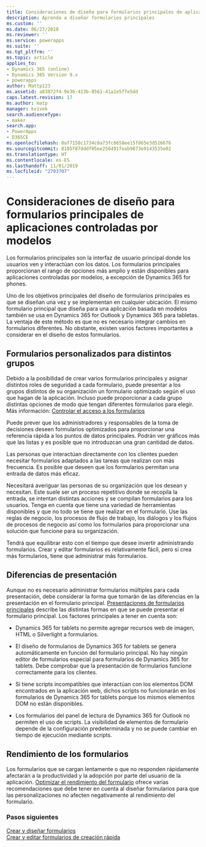 ```yaml
---
title: Consideraciones de diseño para formularios principales de aplicaciones controladas por modelos con PowerApps | MicrosoftDocs
description: Aprenda a diseñar formularios principales
ms.custom: ''
ms.date: 06/27/2018
ms.reviewer: ''
ms.service: powerapps
ms.suite: ''
ms.tgt_pltfrm: ''
ms.topic: article
applies_to:
- Dynamics 365 (online)
- Dynamics 365 Version 9.x
- powerapps
author: Mattp123
ms.assetid: a83872f4-9e36-413b-8561-41a1e5ffe5dd
caps.latest.revision: 17
ms.author: matp
manager: kvivek
search.audienceType:
- maker
search.app:
- PowerApps
- D365CE
ms.openlocfilehash: 0af7158c1734c0a73fc6658ee15f865e3d516676
ms.sourcegitcommit: 8185f87dddf05ee256491feab9873e9143535e02
ms.translationtype: HT
ms.contentlocale: es-ES
ms.lasthandoff: 11/01/2019
ms.locfileid: "2703707"
---
```

# <a name="design-considerations-for-model-driven-app-main-forms"></a>Consideraciones de diseño para formularios principales de aplicaciones controladas por modelos

Los formularios principales son la interfaz de usuario principal donde los usuarios ven y interactúan con los datos. Los formularios principales proporcionan el rango de opciones más amplio y están disponibles para aplicaciones controladas por modelos, a excepción de Dynamics 365 for phones.  
  
 Uno de los objetivos principales del diseño de formularios principales es que se diseñan una vez y se implementan en cualquier ubicación. El mismo formulario principal que diseña para una aplicación basada en modelos también se usa en Dynamics 365 for Outlook y Dynamics 365 para tabletas. La ventaja de este método es que no es necesario integrar cambios en formularios diferentes. No obstante, existen varios factores importantes a considerar en el diseño de estos formularios.  
  
<a name="BKMK_CustomFormsForGroups"></a>   

## <a name="custom-forms-for-different-groups"></a>Formularios personalizados para distintos grupos  
 Debido a la posibilidad de crear varios formularios principales y asignar distintos roles de seguridad a cada formulario, puede presentar a los grupos distintos de su organización un formulario optimizado según el uso que hagan de la aplicación. Incluso puede proporcionar a cada grupo distintas opciones de modo que tengan diferentes formularios para elegir. Más información: [Controlar el acceso a los formularios](control-access-forms.md)  
  
 Puede prever que los administradores y responsables de la toma de decisiones deseen formularios optimizados para proporcionar una referencia rápida a los puntos de datos principales. Podrán ver gráficos más que las listas y es posible que no introduzcan una gran cantidad de datos.  
  
 Las personas que interactúan directamente con los clientes pueden necesitar formularios adaptados a las tareas que realizan con más frecuencia. Es posible que deseen que los formularios permitan una entrada de datos más eficaz.  
  
 Necesitará averiguar las personas de su organización que los desean y necesitan. Este suele ser un proceso repetitivo donde se recopila la entrada, se intentan distintas acciones y se compilan formularios para los usuarios. Tenga en cuenta que tiene una variedad de herramientas disponibles y que no todo se tiene que realizar en el formulario. Use las reglas de negocio, los procesos de flujo de trabajo, los diálogos y los flujos de procesos de negocio así como los formularios para proporcionar una solución que funcione para su organización.  
  
 Tendrá que equilibrar esto con el tiempo que desee invertir administrando formularios. Crear y editar formularios es relativamente fácil, pero si crea más formularios, tiene que administrar más formularios.  
  
<a name="BKMK_PresentationDifferences"></a>   
## <a name="presentation-differences"></a>Diferencias de presentación  
 Aunque no es necesario administrar formularios múltiples para cada presentación, debe considerar la forma que tomarán de las diferencias en la presentación en el formulario principal. [Presentaciones de formularios principales](main-form-presentations.md) describe las distintas formas en que se puede presentar el formulario principal. Los factores principales a tener en cuenta son:  
  
- Dynamics 365 for tablets no permite agregar recursos web de imagen, HTML o Silverlight a formularios.  
  
-   El diseño de formularios de Dynamics 365 for tablets se genera automáticamente en función del formulario principal. No hay ningún editor de formularios especial para formularios de Dynamics 365 for tablets. Debe comprobar que la presentación de formularios funcione correctamente para los clientes.  
  
-   Si tiene scripts incompatibles que interactúan con los elementos DOM encontrados en la aplicación web, dichos scripts no funcionarán en los formularios de Dynamics 365 for tablets porque los mismos elementos DOM no están disponibles.  
  
- Los formularios del panel de lectura de Dynamics 365 for Outlook no permiten el uso de scripts. La visibilidad de elementos de formulario depende de la configuración predeterminada y no se puede cambiar en tiempo de ejecución mediante scripts.  
  
<a name="BKMK_FormPerformance"></a>   
## <a name="form-performance"></a>Rendimiento de los formularios  
 Los formularios que se cargan lentamente o que no responden rápidamente afectarán a la productividad y la adopción por parte del usuario de la aplicación. [Optimizar el rendimiento del formulario](optimize-form-performance.md) ofrece varias recomendaciones que debe tener en cuenta al diseñar formularios para que las personalizaciones no afecten negativamente al rendimiento del formulario.  
  
### <a name="next-steps"></a>Pasos siguientes 
 [Crear y diseñar formularios](create-design-forms.md)    
 [Crear y editar formularios de creación rápida](create-edit-quick-create-forms.md)   

 
